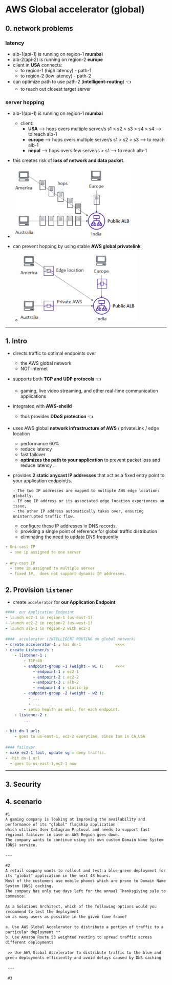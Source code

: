 # AWS Global accelerator (global)

## 0. network problems
### latency
- alb-1(api-1) is running on region-1 **mumbai**
- alb-2(api-2) is running on region-2 **europe**
- client in **USA** connects: 
  - to region-1 (high latency) - path-1
  - to region-2 (low latency)  - path-2
- can optimize path to use path-2 (**intelligent-routing**) :point_left:
  - to reach out closest target server

### server hopping
- alb-1(api-1) is running on region-1 **mumbai**
  - client: 
    - **USA** --> hops overs multiple server/s s1 > s2 > s3 > s4 > s4 --> to reach alb-1
    - **europe** --> hops overs multiple server/s s1 > s2 > s3 --> to reach alb-1
    - **nepal** --> hops overs few server/s > s1 --> to reach alb-1
- this creates risk of **loss of network and data packet**. 
- ![img.png](../99_img/CF/ga/img.png)

- can prevent hopping by using stable **AWS global privatelink**
  - ![img_1.png](../99_img/CF/ga/img_1.png)
---
## 1. Intro
- directs traffic to optimal endpoints over 
  - the AWS global network
  - NOT internet
- supports both **TCP and UDP protocols** :point_left:
  - gaming, live video streaming, and other real-time communication applications
- integrated with **AWS-sheild** 
  - thus provides **DDoS protection** :point_left:
- uses AWS global **network infrastructure of AWS** / privateLink / edge location
  - performance 60% 
  - reduce latency
  - fast failover
  - **optimizes the path to your application** to prevent packet loss and reduce latency .
  
- provides **2 static anycast IP addresses** that act as a fixed entry point to your application endpoint/s.
  ``` 
  - The two IP addresses are mapped to multiple AWS edge locations globally. 
  - If one IP address or its associated edge location experiences an issue, 
  - the other IP address automatically takes over, ensuring uninterrupted traffic flow.
  ```
  - configure these IP addresses in DNS records, 
  - providing a single point of reference for global traffic distribution
  - eliminating the need to update DNS frequently
```yaml
- Uni-cast IP
  - one ip assigned to one server

- Any-cast IP
  - same ip assigned to multiple server
  - fixed IP,  does not support dynamic IP addresses.
```

## 2. Provision `listener`
- create `accelerator` for **our Application Endpoint**
```yaml
####  our Application Endpoint
- launch ec2-1 in region-1 (us-east-1)
- launch ec2-2 in region-2 (us-west-1)
- launch alb-1 in region-2 with ec2-3
  
####  accelerator (INTELLIGENT ROUTING on global network)
- create accelerator-1 : has dn-1               <<<< 
- create Listener/s :
    - listener-1 : 
        - TCP:80
        - endpoint-group -1 (weight - w1 ):     <<<< 
            - endpoint-1 : ec2-1 
            - endpoint-2 : ec2-2
            - endpoint-3 : alb-2
            - endpoint-4 : static-ip 
        - endpoint-group -2 (weight - w2 ):  
          - ...
          - ...
        - setup health as well, for each endpoint.
    - listener-2 :
        ...
        
- hit dn-1 url:
    - goes to us-east-1, ec2-2 everytime, since iam in CA,USA

#### failover
- make ec2-1 fail, update sg : deny traffic.
- -hit dn-1 url
  - goes to us-east-1,ec2-1 now
```
---
## 3. Security


 
## 4. scenario
```
#1
A gaming company is looking at improving the availability and performance of its "global" flagship application 
which utilizes User Datagram Protocol and needs to support fast regional failover in case an AWS Region goes down. 
The company wants to continue using its own custom Domain Name System (DNS) service.

---

#2
A retail company wants to rollout and test a blue-green deployment for its "global" application in the next 48 hours. 
Most of the customers use mobile phones which are prone to Domain Name System (DNS) caching. 
The company has only two days left for the annual Thanksgiving sale to commence.

As a Solutions Architect, which of the following options would you recommend to test the deployment 
on as many users as possible in the given time frame?

a. Use AWS Global Accelerator to distribute a portion of traffic to a particular deployment **
b. Use Amazon Route 53 weighted routing to spread traffic across different deployments

 >> Use AWS Global Accelerator to distribute traffic to the blue and green deployments efficiently and avoid delays caused by DNS caching
 
 ---
 
 #3
```